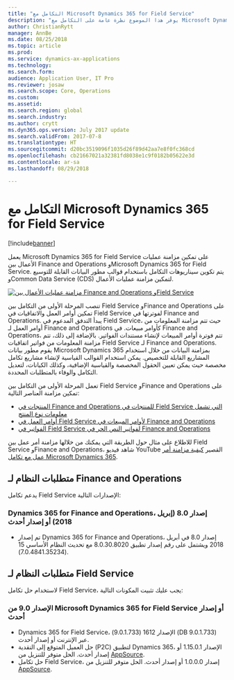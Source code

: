 ```yaml
---
title: "التكامل مع Microsoft Dynamics 365 for Field Service"
description: "يوفر هذا الموضوع نظرة عامة على التكامل مع Microsoft Dynamics 365 for Field Service."
author: ChristianRytt
manager: AnnBe
ms.date: 08/25/2018
ms.topic: article
ms.prod: 
ms.service: dynamics-ax-applications
ms.technology: 
ms.search.form: 
audience: Application User, IT Pro
ms.reviewer: josaw
ms.search.scope: Core, Operations
ms.custom: 
ms.assetid: 
ms.search.region: global
ms.search.industry: 
ms.author: crytt
ms.dyn365.ops.version: July 2017 update
ms.search.validFrom: 2017-07-8
ms.translationtype: HT
ms.sourcegitcommit: d20bc3519096f1035d26f89d42aa7e8f0fc368cd
ms.openlocfilehash: cb21667021a32381fd8038e1c9f0182b05622e3d
ms.contentlocale: ar-sa
ms.lasthandoff: 08/29/2018

---
```



# <a name="integration-with-microsoft-dynamics-365-for-field-service"></a>التكامل مع Microsoft Dynamics 365 for Field Service

[!include[banner](../includes/banner.md)]

يعمل Microsoft Dynamics 365 for Field Service على تمكين مزامنة عمليات الأعمال بين Finance and Operations وMicrosoft Dynamics 365 for Field Service. يتم تكوين سيناريوهات التكامل باستخدام قوالب مطور البيانات القابلة للتوسيع وCommon Data Service (CDS) لتمكين مزامنة عمليات الأعمال.

[![مزامنة عمليات الأعمال بين Finance and Operations وField Service](./media/field-service-integration.png)](./media/field-service-integration.png)

تنصب المرحلة الأولى من التكامل بين Field Service وFinance and Operations على تمكين أوامر العمل والاتفاقيات في Field Service لفوترتها في Finance and Operations. يبدأ التدفق المدعوم في Field Service، حيث تتم مزامنة المعلومات من أوامر العمل لـ Finance and Operations كأوامر مبيعات. في Finance and Operations، تتم فوترة أوامر المبيعات لإنشاء مستندات الفواتير. بالإضافة إلى ذلك، تتم مزامنة المعلومات من فواتير اتفاقيات Field Service لـ Finance and Operations. يقوم مطور بيانات Microsoft Dynamics 365 بمزامنة البيانات من خلال استخدام المشاريع القابلة للتخصيص. يمكن استخدام القوالب القياسية لإنشاء مشاريع تكامل مخصصة حيث يمكن تعيين الحقول المخصصة والقياسية الإضافية، وكذلك الكيانات، لتعديل التكامل والوفاء بالمتطلبات المحددة.

تعمل المرحلة الأولى من التكامل بين Field Service وFinance and Operations على تمكين مزامنة العناصر التالية:

- [المنتجات في Finance and Operations للمنتجات في Field Service التي تشمل معلومات نوع المنتج](field-service-product.md)
- [أوامر العمل في Field Service لأوامر المبيعات في Finance and Operations](field-service-work-order.md)
- [الفواتير في Field Service لفواتير النص الحر في Finance and Operations](field-service-invoice.md)

للاطلاع على مثال حول الطريقة التي يمكنك من خلالها مزامنة أمر عمل بين Field Service وFinance and Operations، شاهد فيديو YouTube القصير [كيفية مزامنة أمر عمل مع تكامل Microsoft Dynamics 365](https://www.youtube.com/watch?v=46ylO7raZAo).

## <a name="system-requirements-for-finance-and-operations"></a>متطلبات النظام لـ Finance and Operations
يدعم تكامل Field Service الإصدارات التالية:

### <a name="dynamics-365-for-finance-and-operations-version-80-april-2018-or-later"></a>Dynamics 365 for Finance and Operations، إصدار 8.0 (إبريل 2018) أو إصدار أحدث

- تم إصدار Dynamics 365 for Finance and Operations، إصدار 8.0 في أبريل 2018 ويشتمل على رقم إصدار تطبيق 8.0.30.8020 مع تحديث النظام الأساسي 15 (7.0.4841.35234). 

## <a name="system-requirements-for-field-service"></a>متطلبات النظام لـ Field Service
لاستخدام حل تكامل Field Service، يجب عليك تثبيت المكونات التالية:

### <a name="microsoft-dynamics-365-for-field-service-90-or-later"></a>الإصدار 9.0 من Microsoft Dynamics 365 for Field Service أو إصدار أحدث

- Dynamics 365 for Field Service، الإصدار 1612 (9.0.1.733) (DB 9.0.1.733) عبر الإنترنت أو إصدار أحدث.
- حل العميل المتوقع إلى النقدية (P2C) لتطبيق Dynamics 365، الإصدار 1.15.0.1 أو إصدار أحدث. الحل متوفر للتنزيل من [AppSource](https://appsource.microsoft.com/en-us/product/dynamics-365/mscrm.c7a48b40-eed3-4d67-93ba-f2364281feb3).
- حل تكامل Field Service، إصدار 1.0.0.0 أو إصدار أحدث. الحل متوفر للتنزيل من [AppSource](https://appsource.microsoft.com/en-us/product/dynamics-365/mscrm.p2cfieldserviceintegration).

